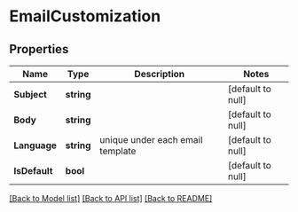 # EmailCustomization

## Properties
Name | Type | Description | Notes
------------ | ------------- | ------------- | -------------
**Subject** | **string** |  | [default to null]
**Body** | **string** |  | [default to null]
**Language** | **string** | unique under each email template | [default to null]
**IsDefault** | **bool** |  | [default to null]

[[Back to Model list]](../README.md#documentation-for-models) [[Back to API list]](../README.md#documentation-for-api-endpoints) [[Back to README]](../README.md)

